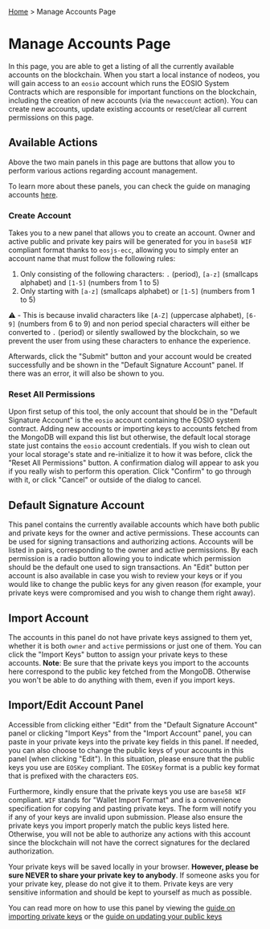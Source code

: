 [Home](../..) > Manage Accounts Page

# Manage Accounts Page

In this page, you are able to get a listing of all the currently available accounts on the blockchain. When you start a local instance of nodeos, you will gain access to an `eosio` account which runs the EOSIO System Contracts which are responsible for important functions on the blockchain, including the creation of new accounts (via the `newaccount` action). You can create new accounts, update existing accounts or reset/clear all current permissions on this page. 

## Available Actions

Above the two main panels in this page are buttons that allow you to perform various actions regarding account management.

To learn more about these panels, you can check the guide on managing accounts [here](../../guides/permissions).

### Create Account

Takes you to a new panel that allows you to create an account. Owner and active public and private key pairs will be generated for you in `base58 WIF` compliant format thanks to `eosjs-ecc`, allowing you to simply enter an account name that must follow the following rules:
1. Only consisting of the following characters: `.` (period), `[a-z]` (smallcaps alphabet) and `[1-5]` (numbers from 1 to 5) 
2. Only starting with `[a-z]` (smallcaps alphabet) or `[1-5]` (numbers from 1 to 5)

:warning: - This is because invalid characters like `[A-Z]` (uppercase alphabet), `[6-9]` (numbers from 6 to 9) and non period special characters will either be converted to `.` (period) or silently swallowed by the blockchain, so we prevent the user from using these characters to enhance the experience. 

Afterwards, click the "Submit" button and your account would be created successfully and be shown in the "Default Signature Account" panel. If there was an error, it will also be shown to you.

### Reset All Permissions

Upon first setup of this tool, the only account that should be in the "Default Signature Account" is the `eosio` account containing the EOSIO system contract. Adding new accounts or importing keys to accounts fetched from the MongoDB will expand this list but otherwise, the default local storage state just contains the `eosio` account credentials. If you wish to clean out your local storage's state and re-initialize it to how it was before, click the "Reset All Permissions" button. A confirmation dialog will appear to ask you if you really wish to perform this operation. Click "Confirm" to go through with it, or click "Cancel" or outside of the dialog to cancel.

## Default Signature Account

This panel contains the currently available accounts which have both public and private keys for the owner and active permissions. These accounts can be used for signing transactions and authorizing actions. Accounts will be listed in pairs, corresponding to the owner and active permissions. By each permission is a radio button allowing you to indicate which permission should be the default one used to sign transactions. An "Edit" button per account is also available in case you wish to review your keys or if you would like to change the public keys for any given reason (for example, your private keys were compromised and you wish to change them right away).

## Import Account

The accounts in this panel do not have private keys assigned to them yet, whether it is both `owner` and `active` permissions or just one of them. You can click the "Import Keys" button to assign your private keys to these accounts. **Note**: Be sure that the private keys you import to the accounts here correspond to the public key fetched from the MongoDB. Otherwise you won't be able to do anything with them, even if you import keys. 

## Import/Edit Account Panel

Accessible from clicking either "Edit" from the "Default Signature Account" panel or clicking "Import Keys" from the "Import Account" panel, you can paste in your private keys into the private key fields in this panel. If needed, you can also choose to change the public keys of your accounts in this panel (when clicking "Edit"). In this situation, please ensure that the public keys you use are `EOSKey` compliant. The `EOSKey` format is a public key format that is prefixed with the characters `EOS`. 

Furthermore, kindly ensure that the private keys you use are `base58 WIF` compliant. `WIF` stands for "Wallet Import Format" and is a convenience specification for copying and pasting private keys. The form will notify you if any of your keys are invalid upon submission. Please also ensure the private keys you import properly match the public keys listed here. Otherwise, you will not be able to authorize any actions with this account since the blockchain will not have the correct signatures for the declared authorization.

Your private keys will be saved locally in your browser. **However, please be sure NEVER to share your private key to anybody**. If someone asks you for your private key, please do not give it to them. Private keys are very sensitive information and should be kept to yourself as much as possible.

You can read more on how to use this panel by viewing the [guide on importing private keys](../../guides/permissions/import_account.md) or the [guide on updating your public keys](../../guides/permissions/update_account.md) 
